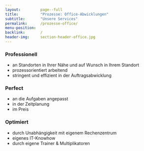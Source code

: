 ```yaml
---
layout:         page--full
title:          "Prozesse: Office-Abwicklungen"
subtitle:       "Unsere Services"
permalink:      /prozesse-office/
menu-position:
backlink:       /
header-img:     section-header-office.jpg
---
```


<div class="o-layout o-layout--large">

<div class="o-layout__item u-1/2@tablet"></div>

<div class="o-layout__item u-1/2@tablet" markdown="1">

### Professionell

- an Standorten in Ihrer Nähe und auf Wunsch in Ihrem Standort
- prozessorientiert arbeitend
- stringent und effizient in der Auftragsabwicklung



### Perfect

- an die Aufgaben angepasst
- in der Zeitplanung
- im Preis


### Optimiert

- durch Unabhängigkeit mit eigenem Rechenzentrum
- eigenes IT-Knowhow
- durch eigene Trainer &amp; Multiplikatoren

</div>

</div>


